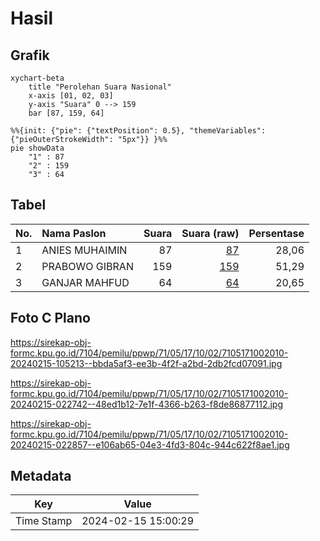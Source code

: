 # Hasil

## Grafik

```mermaid
xychart-beta
    title "Perolehan Suara Nasional"
    x-axis [01, 02, 03]
    y-axis "Suara" 0 --> 159
    bar [87, 159, 64]
```

```mermaid
%%{init: {"pie": {"textPosition": 0.5}, "themeVariables": {"pieOuterStrokeWidth": "5px"}} }%%
pie showData
    "1" : 87
    "2" : 159
    "3" : 64
```

## Tabel

| No. | Nama Paslon    | Suara | Suara (raw) | Persentase |
|:--- |:-------------- | -----:| -----------:| ----------:|
| 1   | ANIES MUHAIMIN | 87    | [87][p-1]   | 28,06      |
| 2   | PRABOWO GIBRAN | 159   | [159][p-2]  | 51,29      |
| 3   | GANJAR MAHFUD  | 64    | [64][p-3]   | 20,65      |


[p-1]: https://github.com/gigit-pemilu/pemilu-2024/blob/main/pilpres/hitung-suara/sub/71-sulawesi-utara/sub/05-minahasa-selatan/sub/17-amurang-barat/sub/1002-kawangkoan-bawah/sub/010-tps/sub/paslon-1.txt
[p-2]: https://github.com/gigit-pemilu/pemilu-2024/blob/main/pilpres/hitung-suara/sub/71-sulawesi-utara/sub/05-minahasa-selatan/sub/17-amurang-barat/sub/1002-kawangkoan-bawah/sub/010-tps/sub/paslon-2.txt
[p-3]: https://github.com/gigit-pemilu/pemilu-2024/blob/main/pilpres/hitung-suara/sub/71-sulawesi-utara/sub/05-minahasa-selatan/sub/17-amurang-barat/sub/1002-kawangkoan-bawah/sub/010-tps/sub/paslon-3.txt

## Foto C Plano

https://sirekap-obj-formc.kpu.go.id/7104/pemilu/ppwp/71/05/17/10/02/7105171002010-20240215-105213--bbda5af3-ee3b-4f2f-a2bd-2db2fcd07091.jpg

https://sirekap-obj-formc.kpu.go.id/7104/pemilu/ppwp/71/05/17/10/02/7105171002010-20240215-022742--48ed1b12-7e1f-4366-b263-f8de86877112.jpg

https://sirekap-obj-formc.kpu.go.id/7104/pemilu/ppwp/71/05/17/10/02/7105171002010-20240215-022857--e106ab65-04e3-4fd3-804c-944c622f8ae1.jpg


## Metadata

| Key        | Value               |
| ---------- | ------------------- |
| Time Stamp | 2024-02-15 15:00:29 |



